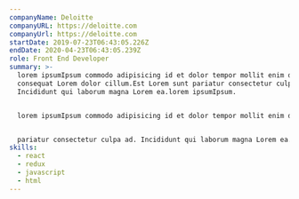 ```yaml
---
companyName: Deloitte
companyURL: https://deloitte.com
companyUrl: https://deloitte.com
startDate: 2019-07-23T06:43:05.226Z
endDate: 2020-04-23T06:43:05.239Z
role: Front End Developer
summary: >-
  lorem ipsumIpsum commodo adipisicing id et dolor tempor mollit enim do
  consequat Lorem dolor cillum.Est Lorem sunt pariatur consectetur culpa ad.
  Incididunt qui laborum magna Lorem ea.lorem ipsumIpsum.


  lorem ipsumIpsum commodo adipisicing id et dolor tempor mollit enim do consequat Lorem dolor cillum. Est Lorem sunt pariatur consectetur culpa ad. Incididunt qui laborum magna Lorem ea.lorem ipsumIpsumcommodo adipisicing id et dolor tempor mollit enim do consequat Lorem dolor cillum. Est Lorem sunt


  pariatur consectetur culpa ad. Incididunt qui laborum magna Lorem ea.commodo adipisicing id et dolor tempor mollit enim do consequat Lorem dolor cillum. Est Lorem suntpariatur consectetur culpa ad. Incididunt qui laborum magna Lorem ea.
skills:
  - react
  - redux
  - javascript
  - html
---
```

